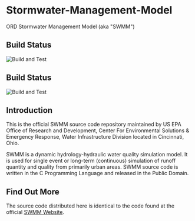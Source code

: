 Stormwater-Management-Model
===========================

ORD Stormwater Management Model (aka "SWMM")

## Build Status
![Build and Test](https://github.com/SWMM-Project/swmm-solver/workflows/Build%20and%20Test/badge.svg?branch=upstream-dev)


## Build Status
![Build and Test](https://github.com/USEPA/Stormwater-Management-Model/workflows/Build%20and%20Test/badge.svg)


## Introduction
This is the official SWMM source code repository maintained by US EPA Office of Research and Development, Center For Environmental Solutions & Emergency Response, Water Infrastructure Division located in Cincinnati, Ohio.

SWMM is a dynamic hydrology-hydraulic water quality simulation model. It is used for single event or long-term (continuous) simulation of runoff quantity and quality from primarily urban areas. SWMM source code is written in the C Programming Language and released in the Public Domain.


## Find Out More
The source code distributed here is identical to the code found at the official [SWMM Website](http://www2.epa.gov/water-research/storm-water-management-model-swmm).
